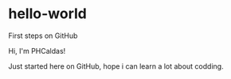 # hello-world
First steps on GitHub

Hi, I'm PHCaldas!

Just started here on GitHub, hope i can learn a lot about codding.
